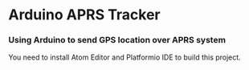 # Arduino APRS Tracker #

### Using Arduino to send GPS location over APRS system ###

You need to install Atom Editor and Platformio IDE to build this project.

